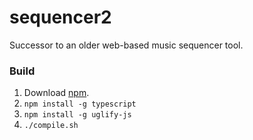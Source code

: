 # sequencer2
Successor to an older web-based music sequencer tool.

### Build

1. Download [npm](https://www.npmjs.com/).
2. `npm install -g typescript`
3. `npm install -g uglify-js`
4. `./compile.sh`